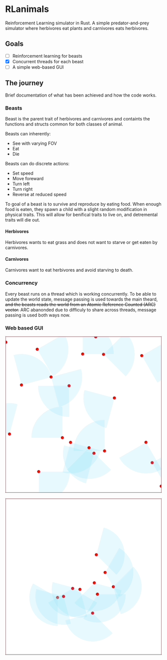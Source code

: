 # RLanimals

Reinforcement Learning simulator in Rust.
A simple predator-and-prey simulator where herbivores eat plants and carnivores
eats herbivores.

## Goals

- [ ] Reinforcement learning for beasts
- [x] Concurrent threads for each beast
- [ ] A simple web-based GUI

## The journey

Brief documentation of what has been achieved and how the code works.

### Beasts

Beast is the parent trait of herbivores and carnivores and containts the 
functions and structs common for both classes of animal.

Beasts can inherently:

- See with varying FOV
- Eat
- Die

Beasts can do discrete actions:

- Set speed
- Move foreward
- Turn left
- Turn right
- Reverse at reduced speed

To goal of a beast is to survive and reproduce by eating food. When enough food
is eaten, they spawn a child with a slight random modification in physical
traits. This will allow for benifical traits to live on, and detremental traits
will die out.

#### Herbivores

Herbivores wants to eat grass and does not want to starve or get eaten by
carnivores.

#### Carnivores

Carnivores want to eat herbivores and avoid starving to death.

### Concurrency

Every beast runs on a thread which is working concurrently. To be able to update
the world state, message passing is used towards the main theard, ~~and the beasts
reads the world from an Atomic Reference Counted (ARC) vector.~~ ARC abanonded
due to difficuly to share across threads, message passing is used both ways now.

### Web based GUI

![Drunk bird movemnet](images/drunk_birds.gif)

![Fov](images/Apr-15-2023%2011-51-13.gif)